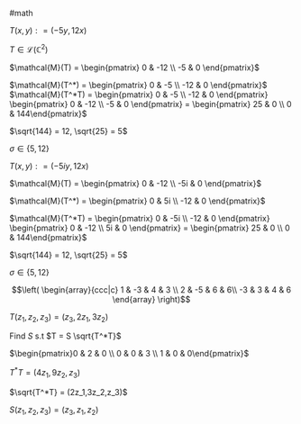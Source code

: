 #math 

$T(x,y): = (-5y,12x)$ 

$T \in \mathcal{L}(\mathbb{C}^2)$ 


$\mathcal{M}(T) = \begin{pmatrix} 0 & -12 \\ -5 & 0 \end{pmatrix}$ 


$\mathcal{M}(T^*) = \begin{pmatrix} 0 & -5 \\ -12 & 0 \end{pmatrix}$
$\mathcal{M}(T^*T) = \begin{pmatrix} 0 & -5 \\ -12 & 0 \end{pmatrix} \begin{pmatrix} 0 & -12 \\ -5 & 0 \end{pmatrix} = \begin{pmatrix} 25 & 0 \\ 0 & 144\end{pmatrix}$

$\sqrt{144} = 12, \sqrt{25} = 5$


$\sigma \in \{5,12\}$ 



$T(x,y): = (-5iy,12x)$ 

$\mathcal{M}(T) = \begin{pmatrix} 0 & -12 \\ -5i & 0 \end{pmatrix}$

$\mathcal{M}(T^*) = \begin{pmatrix} 0 & 5i \\ -12 & 0 \end{pmatrix}$


$\mathcal{M}(T^*T) = \begin{pmatrix} 0 & -5i \\ -12 & 0 \end{pmatrix} \begin{pmatrix} 0 & -12 \\ 5i & 0 \end{pmatrix} = \begin{pmatrix} 25 & 0 \\ 0 & 144\end{pmatrix}$


$\sqrt{144} = 12, \sqrt{25} = 5$


$\sigma \in \{5,12\}$ 


$$\left( 
    \begin{array}{ccc|c}
        1 & -3 & 4 & 3 \\
        2 & -5 & 6 & 6\\
        -3 & 3 & 4 & 6
    \end{array}
\right)$$


$T(z_1,z_2,z_3) = (z_3,2z_1,3z_2)$

Find $S$ s.t $T = S \sqrt{T^*T}$


$\begin{pmatrix}0 & 2 & 0 \\ 0 & 0 & 3 \\ 1 & 0 & 0\end{pmatrix}$


$T^*T = (4z_1,9z_2,z_3)$

$\sqrt{T^*T} = (2z_1,3z_2,z_3)$


$S(z_1,z_2,z_3) = (z_3,z_1,z_2)$

